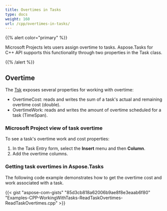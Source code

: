 ```yaml
---
title: Overtimes in Tasks
type: docs
weight: 160
url: /cpp/overtimes-in-tasks/
---
```


{{% alert color="primary" %}} 

Microsoft Projects lets users assign overtime to tasks. Aspose.Tasks for C++ API supports this functionality through two properties in the Task class.

{{% /alert %}} 
## **Overtime**
The [Tsk](https://apireference.aspose.com/tasks/cpp/class/aspose.tasks.tsk/) exposes several properties for working with overtime:

- OvertimeCost: reads and writes the sum of a task's actual and remaining overtime cost (double).
- OvertimeWork: reads and writes the amount of overtime scheduled for a task (TimeSpan).
### **Microsoft Project view of task overtime**
To see a task's overtime work and cost properties:

1. In the Task Entry form, select the **Insert** menu and then **Column**.
2. Add the overtime columns.
### **Getting task overtimes in Aspose.Tasks**
The following code example demonstrates how to get the overtime cost and work associated with a task.

{{< gist "aspose-com-gists" "85d3cb818a62006b9ae8f8e3eaab6f80" "Examples-CPP-WorkingWithTasks-ReadTaskOvertimes-ReadTaskOvertimes.cpp" >}}
